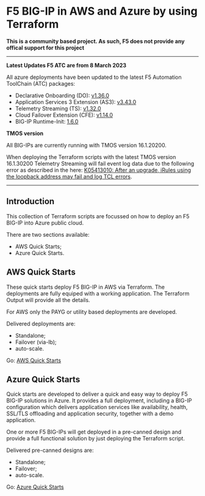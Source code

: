 # F5 BIG-IP in AWS and Azure by using Terraform

**This is a community based project. As such, F5 does not provide any offical support for this project**

-----

**Latest Updates F5 ATC are from 8 March 2023**

All azure deployments have been updated to the latest F5 Automation ToolChain (ATC) packages:
* Declarative Onboarding (DO): [v1.36.0](https://github.com/F5Networks/f5-declarative-onboarding/releases)
* Application Services 3 Extension (AS3): [v3.43.0](https://github.com/F5Networks/f5-appsvcs-extension/releases)
* Telemetry Streaming (TS): [v1.32.0](https://github.com/F5Networks/f5-telemetry-streaming/releases)
* Cloud Failover Extension (CFE): [v1.14.0](https://github.com/F5Networks/f5-cloud-failover-extension/releases)
* BIG-IP Runtime-Init: [1.6.0](https://github.com/F5Networks/f5-bigip-runtime-init/releases)

**TMOS version**

All BIG-IPs are currently running with TMOS version 16.1.20200. 

When deploying the Terraform scripts with the latest TMOS version 16.1.30200 Telemetry Streaming will fail event log data due to the following error as described in the here: [K05413010: After an upgrade, iRules using the loopback address may fail and log TCL errors](https://my.f5.com/manage/s/article/K05413010).

-----

## Introduction
This collection of Terraform scripts are focussed on how to deploy an F5 BIG-IP into Azure public cloud.

There are two sections available:
- AWS Quick Starts;
- Azure Quick Starts.

## AWS Quick Starts

These quick starts deploy F5 BIG-IP in AWS via Terraform. The deployments are fully equiped with a working application. The Terraform Output will provide all the details.

For AWS only the PAYG or utility based deployments are developed.

Delivered deployments are:
- Standalone;
- Failover (via-lb);
- auto-scale.

Go: [AWS Quick Starts](/aws-quickstarts/)

## Azure Quick Starts

Quick starts are developed to deliver a quick and easy way to deploy F5 BIG-IP solutions in Azure. It provides a full deployment, including a BIG-IP configuration which delivers application services like availability, health, SSL/TLS offloading and application security, together with a demo application.

One or more F5 BIG-IPs will get deployed in a pre-canned design and provide a full functional solution by just deploying the Terraform script.

Delivered pre-canned designs are:
- Standalone;
- Failover;
- auto-scale.

Go: [Azure Quick Starts](/azure-quickstarts/)

